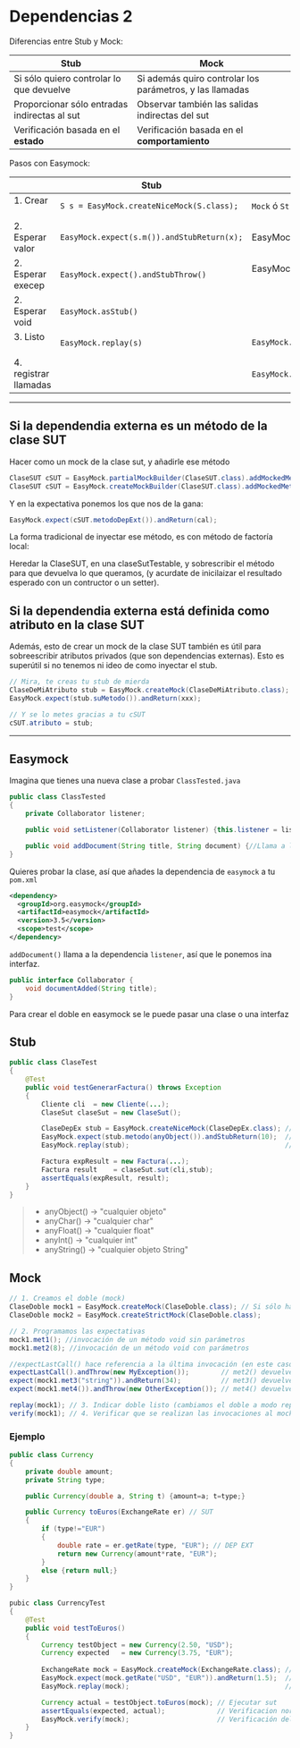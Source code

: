 # Dependencias 2

Diferencias entre Stub y Mock:

| Stub                                          | Mock                                                     |
|-----------------------------------------------|----------------------------------------------------------|
| Si sólo quiero controlar lo que devuelve      | Si además quiro controlar los parámetros, y las llamadas |
| Proporcionar sólo entradas indirectas al sut  | Observar también las salidas indirectas del sut          |
| Verificación basada en el **estado**          | Verificación basada en el **comportamiento**             |

Pasos con Easymock:

|                    | Stub                                    | Mock                   |
|--------------------|-----------------------------------------|------------------------|
| 1. Crear           | `S s = EasyMock.createNiceMock(S.class);`  |`Mock` ó `StrictMock`      |
| 2. Esperar valor   | `EasyMock.expect(s.m()).andStubReturn(x);` | EasyMock.expect().andReturn()  |
| 2. Esperar execep  | `EasyMock.expect().andStubThrow()`       | EasyMock.expect().andThrow()   |
| 2. Esperar void    | `EasyMock.asStub()`                      |  |
| 3. Listo           | `EasyMock.replay(s)`                      | `EasyMock.replay(m)`  |
| 4. registrar llamadas |                                        | `EasyMock.verify(m)`  |

---

## Si la dependendia externa es un método de la clase SUT

Hacer como un mock de la clase sut, y añadirle ese método
```java
ClaseSUT cSUT = EasyMock.partialMockBuilder(ClaseSUT.class).addMockedMethod("metodoDepExt").createMock();
ClaseSUT cSUT = EasyMock.createMockBuilder(ClaseSUT.class).addMockedMethods("metodoDepExt").createMock(); // otra forma no vista
```

Y en la expectativa ponemos los que nos de la gana:
```java
EasyMock.expect(cSUT.metodoDepExt()).andReturn(cal);
```

La forma tradicional de inyectar ese método, es con método de factoría local:

Heredar la ClaseSUT, en una claseSutTestable, y sobrescribir el método para que devuelva lo que queramos, (y acurdate de inicilaizar el resultado esperado con un contructor o un setter).

## Si la dependendia externa está definida como atributo en la clase SUT

Además, esto de crear un mock de la clase SUT también es útil para sobreescribir atributos privados
(que son dependencias externas). Esto es superútil si no tenemos ni ideo de como inyectar el stub.
```java
// Mira, te creas tu stub de mierda
ClaseDeMiAtributo stub = EasyMock.createMock(ClaseDeMiAtributo.class);
EasyMock.expect(stub.suMetodo()).andReturn(xxx);

// Y se lo metes gracias a tu cSUT
cSUT.atributo = stub;
```



---
## Easymock

Imagina que tienes una nueva clase a probar `ClassTested.java`

```java
public class ClassTested
{
	private Collaborator listener;

	public void setListener(Collaborator listener) {this.listener = listener;}

	public void addDocument(String title, String document) {//Llama a listener}
}
```

Quieres probar la clase, así que añades la dependencia de `easymock` a tu `pom.xml`
```xml
<dependency>
  <groupId>org.easymock</groupId>
  <artifactId>easymock</artifactId>
  <version>3.5</version>
  <scope>test</scope>
</dependency>
```

`addDocument()` llama a la dependencia `listener`, así que le ponemos ina interfaz.
```java
public interface Collaborator {
    void documentAdded(String title);
}
```

Para crear el doble en easymock se le puede pasar una clase o una interfaz

## Stub

```java
public class ClaseTest
{
	@Test
	public void testGenerarFactura() throws Exception
	{
		Cliente cli  = new Cliente(...);
		ClaseSut claseSut = new ClaseSut();

		ClaseDepEx stub = EasyMock.createNiceMock(ClaseDepEx.class); // 1) Stub
		EasyMock.expect(stub.metodo(anyObject()).andStubReturn(10);  // 2) Expectativas
		EasyMock.replay(stub);                                       // 3) Listo

		Factura expResult = new Factura(...);
		Factura result    = claseSut.sut(cli,stub);
		assertEquals(expResult, result);
	}
}
```

> * anyObject() → "cualquier objeto"
> * anyChar()   → "cualquier char"
> * anyFloat()  → "cualquier float"
> * anyInt()    → "cualquier int"
> * anyString() → "cualquier objeto String"


## Mock

```java
// 1. Creamos el doble (mock)
ClaseDoble mock1 = EasyMock.createMock(ClaseDoble.class); // Si sólo hay una única invocación del doble
ClaseDoble mock2 = EasyMock.createStrictMock(ClaseDoble.class);

// 2. Programamos las expectativas
mock1.met1(); //invocación de un método void sin parámetros
mock1.met2(8); //invocación de un método void con parámetros

//expectLastCall() hace referencia a la última invocación (en este caso al método met2(8))
expectLastCall().andThrow(new MyException());        // met2() devuelve una excepción
expect(mock1.met3("string")).andReturn(34);          // met3() devuelve un valor
expect(mock1.met4()).andThrow(new OtherException()); // met4() devuelve una excepción

replay(mock1); // 3. Indicar doble listo (cambiamos el doble a modo replay)
verify(mock1); // 4. Verificar que se realizan las invocaciones al mock desde SUT
```

### Ejemplo

```java
public class Currency
{
	private double amount;
	private String type;

	public Currency(double a, String t) {amount=a; t=type;}

	public Currency toEuros(ExchangeRate er) // SUT
	{
		if (type!="EUR")
		{
			double rate = er.getRate(type, "EUR"); // DEP EXT
        	return new Currency(amount*rate, "EUR");
		}
		else {return null;}
	}
}

pubic class CurrencyTest
{
	@Test
	public void testToEuros()
	{
		Currency testObject = new Currency(2.50, "USD");
		Currency expected   = new Currency(3.75, "EUR");
		
		ExchangeRate mock = EasyMock.createMock(ExchangeRate.class); // 1. Crear mock
		EasyMock.expect(mock.getRate("USD", "EUR")).andReturn(1.5);  // 2. Expectativa (que se llame 1 vez y devuelva 1.5)
		EasyMock.replay(mock);                                       // 3. Mock listo

		Currency actual = testObject.toEuros(mock); // Ejecutar sut
		assertEquals(expected, actual);             // Verificacion noraml
		EasyMock.verify(mock);                      // Verificación del mock
	}
}
```
